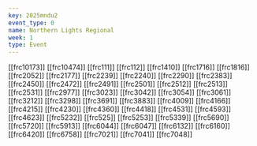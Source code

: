 ```yaml
---
key: 2025mndu2
event_type: 0
name: Northern Lights Regional
week: 1
type: Event
---
```

[[frc10173]]
[[frc10474]]
[[frc111]]
[[frc112]]
[[frc1410]]
[[frc1716]]
[[frc1816]]
[[frc2052]]
[[frc2177]]
[[frc2239]]
[[frc2240]]
[[frc2290]]
[[frc2383]]
[[frc2450]]
[[frc2472]]
[[frc2491]]
[[frc2501]]
[[frc2512]]
[[frc2513]]
[[frc2531]]
[[frc2977]]
[[frc3023]]
[[frc3042]]
[[frc3054]]
[[frc3061]]
[[frc3212]]
[[frc3298]]
[[frc3691]]
[[frc3883]]
[[frc4009]]
[[frc4166]]
[[frc4215]]
[[frc4230]]
[[frc4360]]
[[frc4418]]
[[frc4531]]
[[frc4593]]
[[frc4623]]
[[frc5232]]
[[frc525]]
[[frc5253]]
[[frc5339]]
[[frc5690]]
[[frc5720]]
[[frc5913]]
[[frc6044]]
[[frc6047]]
[[frc6132]]
[[frc6160]]
[[frc6420]]
[[frc6758]]
[[frc7021]]
[[frc7041]]
[[frc7048]]
